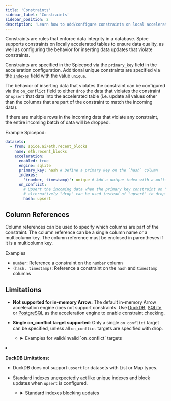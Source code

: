 ```yaml
---
title: 'Constraints'
sidebar_label: 'Constraints'
sidebar_position: 2
description: 'Learn how to add/configure constraints on local acceleration tables in Spice.'
---
```


Constraints are rules that enforce data integrity in a database. Spice supports constraints on locally accelerated tables to ensure data quality, as well as configuring the behavior for inserting data updates that violate constraints.

Constraints are specified in the Spicepod via the `primary_key` field in the acceleration configuration. Additional unique constraints are specified via the [`indexes`](./indexes.md) field with the value `unique`.

The behavior of inserting data that violates the constraint can be configured via the `on_conflict` field to either `drop` the data that violates the constraint or `upsert` that data into the accelerated table (i.e. update all values other than the columns that are part of the constraint to match the incoming data).

If there are multiple rows in the incoming data that violate any constraint, the entire incoming batch of data will be dropped.

Example Spicepod:

```yaml
datasets:
  - from: spice.ai/eth.recent_blocks
    name: eth.recent_blocks
    acceleration:
      enabled: true
      engine: sqlite
      primary_key: hash # Define a primary key on the `hash` column
      indexes:
        '(number, timestamp)': unique # Add a unique index with a multicolumn key comprised of the `number` and `timestamp` columns
      on_conflict:
        # Upsert the incoming data when the primary key constraint on "hash" is violated,
        # alternatively "drop" can be used instead of "upsert" to drop the data update.
        hash: upsert
```

## Column References

Column references can be used to specify which columns are part of the constraint. The column reference can be a single column name or a multicolumn key. The column reference must be enclosed in parentheses if it is a multicolumn key.

Examples

- `number`: Reference a constraint on the `number` column
- `(hash, timestamp)`: Reference a constraint on the `hash` and `timestamp` columns

## Limitations

- **Not supported for in-memory Arrow:** The default in-memory Arrow acceleration engine does not support constraints. Use [DuckDB](/components/data-accelerators/duckdb.md), [SQLite](/components/data-accelerators/duckdb.md), or [PostgreSQL](/components/data-accelerators/postgres/index.md) as the acceleration engine to enable constraint checking.
- **Single on_conflict target supported**: Only a single `on_conflict` target can be specified, unless all `on_conflict` targets are specified with drop.

  - <details>
      <summary>Examples for valid/invalid `on_conflict` targets</summary>
      <div>
        The following Spicepod is invalid because it specifies multiple `on_conflict` targets with `upsert`:

    :::danger[Invalid]
    `yaml
    datasets:

    - from: spice.ai/eth.recent_blocks
      name: eth.recent_blocks
      acceleration:
      enabled: true
      engine: sqlite
      primary_key: hash
      indexes:
      "(number, timestamp)": unique
      on_conflict:
      hash: upsert
      "(number, timestamp)": upsert
      `
    :::

          The following Spicepod is valid because it specifies multiple `on_conflict` targets with `drop`, which is allowed:

    :::tip[Valid]
    `yaml
    datasets:

    - from: spice.ai/eth.recent_blocks
      name: eth.recent_blocks
      acceleration:
      enabled: true
      engine: sqlite
      primary_key: hash
      indexes:
      "(number, timestamp)": unique
      on_conflict:
      hash: drop
      "(number, timestamp)": drop
      `
    :::

          The following Spicepod is invalid because it specifies multiple `on_conflict` targets with `upsert` and `drop`:

    :::danger[Invalid]
    `yaml
    datasets:

    - from: spice.ai/eth.recent_blocks
    name: eth.recent_blocks
    acceleration:
    enabled: true
    engine: sqlite
    primary_key: hash
    indexes:
    "(number, timestamp)": unique
    on_conflict:
    hash: upsert
    "(number, timestamp)": drop
    `
    :::

      </div>
    </details>

- **DuckDB Limitations:**

  - DuckDB does not support `upsert` for datasets with List or Map types.
  - Standard indexes unexpectedly act like unique indexes and block updates when `upsert` is configured.

    - <details>
        <summary>Standard indexes blocking updates</summary>
        <div>
          The following Spicepod specifies a standard index on the `number` column, which blocks updates when `upsert` is configured for the `hash` column:

          ```yaml
          datasets:
            - from: spice.ai/eth.recent_blocks
              name: eth.recent_blocks
              acceleration:
                enabled: true
                engine: duckdb
                primary_key: hash
                indexes:
                  number: enabled
                on_conflict:
                  hash: upsert
          ```

          The following error is returned when attempting to upsert data into the `eth.recent_blocks` table:

          ```bash
          ERROR runtime::accelerated_table::refresh: Error adding data for eth.recent_blocks: External error:
          Unable to insert into duckdb table: Binder Error: Can not assign to column 'number' because
          it has a UNIQUE/PRIMARY KEY constraint
          ```

          This is a limitation in DuckDB.

        </div>
      </details>
